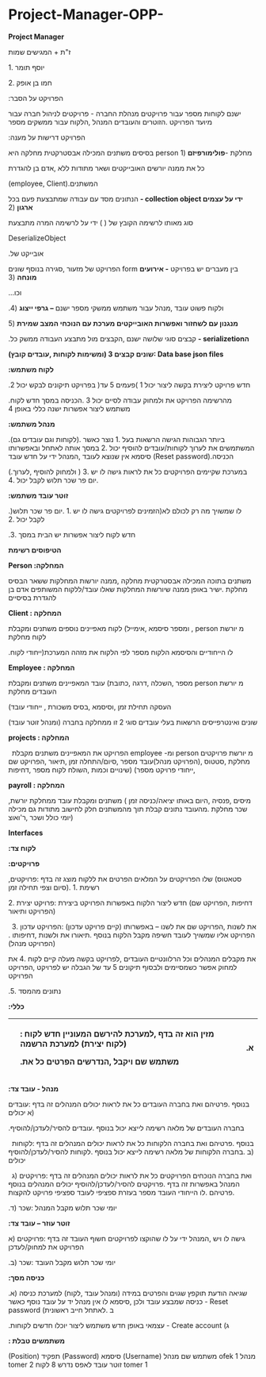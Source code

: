 # Project-Manager-OPP-

<a name="br1"></a>**Project Manager**

ז"ת + המגישים שמות

יוסף תומר .1

חמו בן אופק .2

:הפרויקט על הסבר

ישנם לקוחות מספר עבור פרויקטים מנהלת החברה - פרויקטים לניהול חברה עבור מיועד הפרויקט
 .הזוטרים והעובדים המנהל ,הלקוח עבור ממשקים מספר

:הפרויקט דרישות על מענה

בסיסים משתנים המכילה אבסטרקטית מחלקה היא person מחלקת -**פולימורפיזם** (1

כל את ממנה יורשים האובייקטים ושאר מתודות ללא ,אדם בן להגדרת

(employee, Client).המשתנים

הנתונים מסד עם עבודה שמתבצעת פעם בכל **- collection object ידי על עצמים ארגון** (2

סוג מאותו לרשימה הקובץ של ( ) ידי על לרשימה המרה מתבצעת

DeserializeObject

.אובייקט של

הפרויקט של מזעור ,סגירה בנוסף שונים form בין מעברים יש בפרויקט **- אירועים מונחה** (3

...וכו

.ולקוח פשוט עובד ,מנהל עבור משתמש ממשקי מספר ישנם **– גרפי ייצוג** (4

**מנגנון עם לשחזור ואפשרות האובייקטים מערכת עם הנוכחי המצב שמירת** (5

.קבצים סוגי שלושה ישנם ,הקבצים מול מתבצע העבודה ממשק כל **- serializetionה**

**(ומשימות לקוחות ,עובדים קובץ) שונים קבצים 3: Data base json files**

**:לקוח משתמש**

.חדש פרויקט ליצירת בקשה ליצור יכול 1 )פעמים 5 עד( בפרויקט תיקונים לבקש יכול 2

.מהרשימה הפרויקט את ולמחוק עבודה לסיים יכול 3 .הכניסה במסך חדש לקוח משתמש ליצור אפשרות ישנה כללי באופן 4

**:מנהל משתמש**

.ביותר הגבוהות הגישה הרשאות בעל .1
נוצר כאשר .(לקוחות וגם עובדים גם) המשתמשים את לערוך לקוחות/עובדים להוסיף יכול .2
 במסך אותה לאתחל ובאפשרותו סיסמא אין שנוצא לעובד ,המנהל ידי על חדש עובד
 (Reset password).הכניסה

(.ולמחוק להוסיף ,לערוך ) במערכת שקיימים הפרויקטים כל את לראות גישה לו יש .3
 .יום פר שכר תלוש לקבל יכול .4

**:זוטר עובד משתמש**

.)לו שמשויך מה רק לכולם לא(הזמינים לפרויקטים גישה לו יש .1
 .יום פר שכר תלוש לקבל יכול .2

.חדש לקוח ליצור אפשרות יש הבית במסך .3




<a name="br2"></a>**הטיפוסים רשימת**

**Person :המחלקה**

משתנים בתוכה המכילה אבסטרקטית מחלקה ,ממנה יורשות המחלקות ששאר הבסיס מחלקת
 .ישיר באופן ממנה שיורשות המחלקות שאלו עובד/ללקוח המשותפים אדם בן להגדרת בסיסיים

**Client : המחלקה**

ומספר סיסמא ,אימייל) לקוח מאפיינים נוספים משתנים ומקבלת , person מ יורשת לקוח מחלקת

.לו הייחודיים והסיסמא הלקוח מספר לפי הלקוח את מזהה המערכת(ייחודי לקוח

**Employee : המחלקה**

מספר ,השכלה ,דרגה ,כתובת) עובד המאפיינים משתנים ומקבלת person מ יורשת העובדים מחלקת

(העסקה תחילת זמן ,וסיסמא ,בסיס משכורת , ייחודי עובד

(ומנהל זוטר עובד) שונים ואינטרפייסים הרשאות בעלי עובדים סוגי 2 זו ממחלקה בחברה

**projects : המחלקה**

` `הפרויקט את המאפיינים משתנים מקבלת employee -ומ person מ יורשת פרויקטים מחלקת
,סטטוס ,(הפרויקט מנהל)עובד מספר ,סיום/התחלה זמן ,תיאור ,הפרויקט שם ,ייחודי פרויקט מספר)
 (שינויים וכמות ,השולח לקוח מספר ,דחיפות

**payroll : המחלקה**

,מיסים ,פנסיה ,היום באותו יציאה/כניסה זמן ) משתנים ומקבלת עובד ממחלקת יורשת שכר מחלקת
 .מהעובד נתונים קבלת תוך מהמשתנים חלק לחישוב מתודות גם מכילה (יומי כולל ושכר ,ר'ואוצ




<a name="br3"></a>**Interfaces**

**:לקוח צד**

**:פרויקטים**

,סטאטוס) שלו הפרויקטים על המלאים הפרטים את ללקוח מוצג זה בדף :פרויקטים רשימת .1
 .(סיום וצפי תחילה זמן

דחיפות ,הפרויקט שם) חדש ליצור הלקוח באפשרות הפרויקט ביצירת :פרויקט יצירת .2
 (הפרויקט ותיאור

` `את לשנות ,הפרויקט שם את לשנו – באפשרותו (קיים פרויקט עדכון) :הפרויקט עדכון .3
 הפרויקט אליו שמשויך לעובד חשיפה מקבל הלקוח בנוסף .תיאורו את ולשנות ,דחיפותו
.(הפרויקט מנהל)

את מקבלים המנהלים וכל הרלוונטיים העובדים ,לפרויקט בקשה מעלה קיים לקוח .4 את למחוק אפשר כשמסיימים ולבסוף תיקונים 5 עד של הגבלה יש לפרויקט ,הפרויקט הפרויקט

.נתונים מהמסד .5

**:כללי**

||<p>מזין הוא זה בדף ,למערכת להירשם המעוניין חדש לקוח :(לקוח יצירת) למערכת הרשמה</p><p> .משתמש שם ויקבל ,הנדרשים הפרטים כל את</p>||.א|
| :- | :- | :- | :- |
**:מנהל - עובד צד**

בנוסף .פרטיהם ואת בחברה העובדים כל את לראות יכולים המנהלים זה בדף :עובדים (א
 יכולים

.בחברה העובדים של מלאה רשימה לייצא יכול בנוסף .עובדים להסיר/לעדכן/להוסיף

` `בנוסף .פרטיהם ואת בחברה הלקוחות כל את לראות יכולים המנהלים זה בדף :לקוחות (ב
.בחברה הלקוחות של מלאה רשימה לייצא יכול בנוסף .לקוחות להסיר/לעדכן/להוסיף יכולים

` `ואת בחברה הנוכחים הפרויקטים כל את לראות יכולים המנהלים זה בדף :פרויקטים (ג
המנהל באפשרות זה בדף .פרויקטים להסיר/לעדכן/להוסיף יכולים המנהלים בנוסף .פרטיהם
 .לו הייחודי העובד מספר בעזרת ספציפי לעובד ספציפי פרויקט להקצות

.יומי שכר תלוש מקבל המנהל :שכר (ד




<a name="br4"></a>**:זוטר עוזר – עובד צד**

גישה לו ויש ,המנהל ידי על לו שהוקצו לפרויקטים חשוף העובד זה בדף :פרויקטים (א
 הפרויקט את למחוק/לעדכן

.יומי שכר תלוש מקבל העובד :שכר (ב

**:כניסה מסך**

.שגיאה הודעת תוקפץ שגוים והפרטים במידה (ומנהל עובד ,לקוח) למערכת כניסה (א
כניסה שמבצע עובד ולכן ,סיסמא לו אין מנהל יד על עובד נוסף כאשר - Reset password (ב
 .לאתחל חייב ראשונית

.עצמאי באופן חדש משתמש ליצור יוכלו חדשים לקוחות - Create account (ג

**: משתמשים טבלת**

(Position) תפקיד (Password) סיסמא (Username) משתמש שם
 מנהל ofek 1
 מנהל tomer 2
 זוטר עובד לאפס נדרש 8
 לקוח tomer 1

